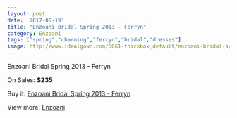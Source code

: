 ```yaml
---
layout: post
date: '2017-05-19'
title: "Enzoani Bridal Spring 2013 - Ferryn"
category: Enzoani
tags: ["spring","charming","ferryn","bridal","dresses"]
image: http://www.idealgown.com/6061-thickbox_default/enzoani-bridal-spring-2013-ferryn.jpg
---
```

Enzoani Bridal Spring 2013 - Ferryn

On Sales: **$235**
<a href="https://www.idealgown.com/en/enzoani/2621-enzoani-bridal-spring-2013-ferryn.html"><amp-img layout="responsive" width="600" height="600" src="//www.idealgown.com/6061-thickbox_default/enzoani-bridal-spring-2013-ferryn.jpg" alt="Enzoani Bridal Spring 2013 - Ferryn 0" /></a>

Buy it: [Enzoani Bridal Spring 2013 - Ferryn](https://www.idealgown.com/en/enzoani/2621-enzoani-bridal-spring-2013-ferryn.html "Enzoani Bridal Spring 2013 - Ferryn")

View more: [Enzoani](https://www.idealgown.com/en/32-enzoani "Enzoani")